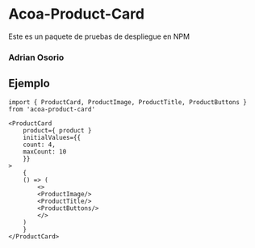 # Acoa-Product-Card

Este es un paquete de pruebas de despliegue en NPM

### Adrian Osorio

## Ejemplo

```
import { ProductCard, ProductImage, ProductTitle, ProductButtons } from 'acoa-product-card'
```

```
<ProductCard
    product={ product }
    initialValues={{
    count: 4,
    maxCount: 10
    }}
>
    {
    () => (
        <>
        <ProductImage/>
        <ProductTitle/>
        <ProductButtons/>
        </>
    )
    }
</ProductCard>
```
